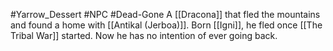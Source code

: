 #Yarrow_Dessert #NPC #Dead-Gone 
A [[Dracona]] that fled the mountains and found a home with [[Antikal (Jerboa)]]. Born [[Igni]], he fled once [[The Tribal War]] started. Now he has no intention of ever going back.